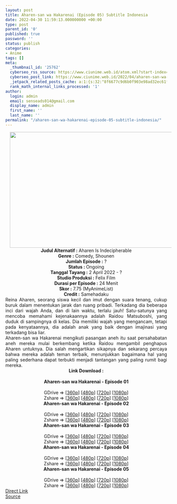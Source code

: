 ```yaml
---
layout: post
title: Aharen-san wa Hakarenai (Episode 05) Subtitle Indonesia
date: 2022-04-30 11:59:13.000000000 +00:00
type: post
parent_id: '0'
published: true
password: ''
status: publish
categories:
- Anime
tags: []
meta:
  _thumbnail_id: '25762'
  cyberseo_rss_source: https://www.ciunime.web.id/atom.xml?start-index=1
  cyberseo_post_link: https://www.ciunime.web.id/2022/04/aharen-san-wa-hakarenai-subtitle.html
  _jetpack_related_posts_cache: a:1:{s:32:"8f6677c9d6b0f903e98ad32ec61f8deb";a:2:{s:7:"expires";i:1658086942;s:7:"payload";a:3:{i:0;a:1:{s:2:"id";i:26951;}i:1;a:1:{s:2:"id";i:26846;}i:2;a:1:{s:2:"id";i:26795;}}}}
  rank_math_internal_links_processed: '1'
author:
  login: admin
  email: senseads014@gmail.com
  display_name: admin
  first_name: ''
  last_name: ''
permalink: "/aharen-san-wa-hakarenai-episode-05-subtitle-indonesia/"
---
```

<div class="separator" style="clear: both; text-align: center;"><a href="https://blogger.googleusercontent.com/img/b/R29vZ2xl/AVvXsEj1OpV0bq9DgUtZj-Em5xnmdzsm8KIzpCz6anb6UMXOyV2rKhlPDDFlk42i5u7hEB1dK87zUvhkiCsvfD31SbaGYIBxdjyhsd1m977rZGf9hmveiAN02ufz7e3In9c1qVLISwsa-ReetPD1Zx4TXzXz-8se0q_k1eK-Irn8QDEw7X7u30pslKlWKglV/s1280/Aharen-san%20wa%20Hakarenai.jpg" style="margin-left: 1em; margin-right: 1em;"><img border="0" data-original-height="720" data-original-width="1280" height="360" src="{{ site.baseurl }}/assets/2022/04/Aharen-san%20wa%20Hakarenai.jpg" width="640" /></a></div>
<div class="separator" style="clear: both; text-align: center;"></div>
<div style="text-align: center;"><b>Judul</b><b><b> Alternatif</b> :</b> Aharen Is Indecipherable</div>
<div style="text-align: center;"><b><b>Genre :</b></b> Comedy, Shounen</div>
<div style="text-align: center;"><b>Jumlah Episode :</b> ?<br /><b>Status :&nbsp;</b>Ongoing<br /><b>Tanggal Tayang :</b> 2 April&nbsp;2022 - ?<br /><b>Studio Produksi :</b>&nbsp;Felix Film<br /><b>Durasi per Episode :</b> 24 Menit</div>
<div style="text-align: center;"><b>Skor :</b> 7.75 (MyAnimeList)</div>
<div style="text-align: center;"><b>Credit :</b>&nbsp;Samehadaku</div>
<div style="text-align: center;"></div>
<div style="text-align: justify;">
<div>Reina Aharen, seorang siswa kecil dan imut dengan suara tenang, cukup buruk dalam menentukan jarak dan ruang pribadi. Terkadang dia beberapa inci dari wajah Anda, dan di lain waktu, terlalu jauh! Satu-satunya yang mencoba memahami kejenakaannya adalah Raidou Matsuboshi, yang duduk di sampingnya di kelas. Dia memiliki wajah yang mengancam, tetapi pada kenyataannya, dia adalah anak yang baik dengan imajinasi yang terkadang bisa liar.</div>
<div></div>
<div>Aharen-san wa Hakarenai mengikuti pasangan aneh itu saat persahabatan aneh mereka mulai berkembang ketika Raidou mengambil penghapus Aharen untuknya. Dia salah mengartikan sikapnya dan sekarang percaya bahwa mereka adalah teman terbaik, menunjukkan bagaimana hal yang paling sederhana dapat terbukti menjadi tantangan yang paling rumit bagi mereka.</div>
</div>
<div style="text-align: justify;"></div>
<div style="text-align: justify;"></div>
<div style="text-align: center;">
<div style="text-align: center;">
<div style="text-align: left;">
<div style="text-align: center;"><b>Link Download :</b></div>
<div style="text-align: center;"><b><br /></b></div>
<div style="text-align: center;"><span style="text-align: left;"><b>Aharen-san wa Hakarenai&nbsp;</b></span><b>- Episode 01</b></div>
<div style="text-align: center;"><b><br /></b></div>
<div style="text-align: center;">GDrive =&gt; [<a href="https://acefile.co/f/71606576/awh-01-360p-samehadaku-care-mp4" target="_blank" rel="noopener">360p</a>] [<a href="https://acefile.co/f/71606581/awh-01-480p-samehadaku-care-mp4" target="_blank" rel="noopener">480p</a>] [<a href="https://acefile.co/f/71606899/awh-01-mp4hd-samehadaku-care-mp4" target="_blank" rel="noopener">720p</a>] [<a href="https://acefile.co/f/71607300/awh-01-fullhd-samehadaku-care-mp4" target="_blank" rel="noopener">1080p</a>]</div>
<div style="text-align: center;">Zshare =&gt; [<a href="https://www14.zippyshare.com/v/j2R2TxFu/file.html" target="_blank" rel="noopener">360p</a>] [<a href="https://www14.zippyshare.com/v/vvzj9PXv/file.html" target="_blank" rel="noopener">480p</a>] [<a href="https://www103.zippyshare.com/v/4PoB7b59/file.html" target="_blank" rel="noopener">720p</a>] [<a href="https://www77.zippyshare.com/v/zVwezygs/file.html" target="_blank" rel="noopener">1080p</a>]</div>
<div style="text-align: center;"></div>
<div style="text-align: center;">
<div><span style="text-align: left;"><b>Aharen-san wa Hakarenai&nbsp;</b></span><b>- Episode 02</b></div>
<div><b><br /></b></div>
<div>GDrive =&gt; [<a href="https://acefile.co/f/72168806/awh-02-360p-samehadaku-care-mp4" target="_blank" rel="noopener">360p</a>] [<a href="https://acefile.co/f/72168813/awh-02-480p-samehadaku-care-mp4" target="_blank" rel="noopener">480p</a>] [<a href="https://acefile.co/f/72168957/awh-02-mp4hd-samehadaku-care-mp4" target="_blank" rel="noopener">720p</a>] [<a href="https://acefile.co/f/72169340/awh-02-fullhd-samehadaku-care-mp4" target="_blank" rel="noopener">1080p</a>]</div>
<div>Zshare =&gt; [<a href="https://www33.zippyshare.com/v/kbnYLbzq/file.html" target="_blank" rel="noopener">360p</a>] [<a href="https://www33.zippyshare.com/v/J4wRZiHB/file.html" target="_blank" rel="noopener">480p</a>] [<a href="https://www49.zippyshare.com/v/p9LfNPr3/file.html" target="_blank" rel="noopener">720p</a>] [<a href="https://www116.zippyshare.com/v/cUOZC9bj/file.html" target="_blank" rel="noopener">1080p</a>]</div>
<div></div>
<div>
<div><span style="text-align: left;"><b>Aharen-san wa Hakarenai&nbsp;</b></span><b>- Episode 03</b></div>
<div><b><br /></b></div>
<div>GDrive =&gt; [<a href="https://acefile.co/f/72722028/awh-03-360p-samehadaku-care-mp4" target="_blank" rel="noopener">360p</a>] [<a href="https://acefile.co/f/72722035/awh-03-480p-samehadaku-care-mp4" target="_blank" rel="noopener">480p</a>] [<a href="https://acefile.co/f/72722737/awh-03-mp4hd-samehadaku-care-mp4" target="_blank" rel="noopener">720p</a>] [<a href="https://acefile.co/f/72722953/awh-03-fullhd-samehadaku-care-mp4" target="_blank" rel="noopener">1080p</a>]</div>
<div>Zshare =&gt; [<a href="https://www101.zippyshare.com/v/vQJEs0hF/file.html" target="_blank" rel="noopener">360p</a>] [<a href="https://www101.zippyshare.com/v/rFevbC5O/file.html" target="_blank" rel="noopener">480p</a>] [<a href="https://www30.zippyshare.com/v/HNqOHjen/file.html" target="_blank" rel="noopener">720p</a>] [<a href="https://www60.zippyshare.com/v/0UBONDVH/file.html" target="_blank" rel="noopener">1080p</a>]</div>
</div>
<div></div>
<div>
<div><span style="text-align: left;"><b>Aharen-san wa Hakarenai&nbsp;</b></span><b>- Episode 04</b></div>
<div><b><br /></b></div>
<div>GDrive =&gt; [<a href="https://acefile.co/f/73249094/awh-04-360p-samehadaku-care-mp4" target="_blank" rel="noopener">360p</a>] [<a href="https://acefile.co/f/73249099/awh-04-480p-samehadaku-care-mp4" target="_blank" rel="noopener">480p</a>] [<a href="https://acefile.co/f/73249235/awh-04-mp4hd-samehadaku-care-mp4" target="_blank" rel="noopener">720p</a>] [<a href="https://acefile.co/f/73249895/awh-04-fullhd-samehadaku-care-mp4" target="_blank" rel="noopener">1080p</a>]</div>
<div>Zshare =&gt; [<a href="https://www19.zippyshare.com/v/0O1p2hcj/file.html" target="_blank" rel="noopener">360p</a>] [<a href="https://www19.zippyshare.com/v/ujuKomch/file.html" target="_blank" rel="noopener">480p</a>] [<a href="https://www72.zippyshare.com/v/Nr0EekuM/file.html" target="_blank" rel="noopener">720p</a>] [<a href="https://www21.zippyshare.com/v/KGlukDgr/file.html" target="_blank" rel="noopener">1080p</a>]</div>
</div>
<div></div>
<div>
<div><span style="text-align: left;"><b>Aharen-san wa Hakarenai&nbsp;</b></span><b>- Episode 05</b></div>
<div><b><br /></b></div>
<div>GDrive =&gt; [<a href="https://acefile.co/f/73788804/awh-05-360p-samehadaku-care-mp4" target="_blank" rel="noopener">360p</a>] [<a href="https://acefile.co/f/73788810/awh-05-480p-samehadaku-care-mp4" target="_blank" rel="noopener">480p</a>] [<a href="https://acefile.co/f/73789002/awh-05-mp4hd-samehadaku-care-mp4" target="_blank" rel="noopener">720p</a>] [<a href="https://acefile.co/f/73789582/awh-05-fullhd-samehadaku-care-mp4" target="_blank" rel="noopener">1080p</a>]</div>
<div>Zshare =&gt; [<a href="https://www72.zippyshare.com/v/NEOKnvlW/file.html" target="_blank" rel="noopener">360p</a>] [<a href="https://www72.zippyshare.com/v/ENkZqN4E/file.html" target="_blank" rel="noopener">480p</a>] [<a href="https://www102.zippyshare.com/v/d2Dtfr1c/file.html" target="_blank" rel="noopener">720p</a>] [<a href="https://www103.zippyshare.com/v/zBrJ01Pz/file.html" target="_blank" rel="noopener">1080p</a>]</div>
</div>
</div>
</div>
</div>
</div>
<link rel="stylesheet" href="https://cdnjs.cloudflare.com/ajax/libs/font-awesome/4.7.0/css/font-awesome.min.css" />
<div class="divbtn"> <a href="https://handymansurrender.com/fihup8buzv?key=94550f7ce39444073321dde3b8782f97" class="btn"><i class="fa fa-download"></i> Direct Link</a> <br /><a href="https://www.ciunime.web.id/2022/04/aharen-san-wa-hakarenai-subtitle.html">Source</a> </div>
